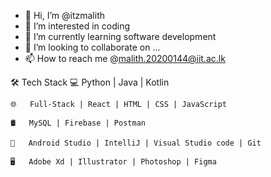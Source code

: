 - 👋 Hi, I’m @itzmalith
- 👀 I’m interested in coding
- 🌱 I’m currently learning software development
- 💞️ I’m looking to collaborate on ...
- 📫 How to reach me @malith.20200144@iit.ac.lk

<!---
itzmalith/itzmalith is a ✨ special ✨ repository because its `README.md` (this file) appears on your GitHub profi
le.
You can click the Preview link to take a look at your changes.
--->
🛠 Tech Stack
    💻   Python | Java | Kotlin 
    
    🌐   Full-Stack | React | HTML | CSS | JavaScript 
    
    🛢   MySQL | Firebase | Postman
    
    🔧   Android Studio | IntelliJ | Visual Studio code | Git
    
    🖥   Adobe Xd | Illustrator | Photoshop | Figma

